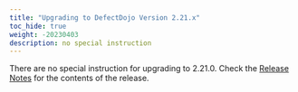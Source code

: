 ```yaml
---
title: "Upgrading to DefectDojo Version 2.21.x"
toc_hide: true
weight: -20230403
description: no special instruction
---
```

There are no special instruction for upgrading to 2.21.0. Check the [Release Notes](https://github.com/DefectDojo/django-DefectDojo/releases/tag/2.21.0) for the contents of the release.
